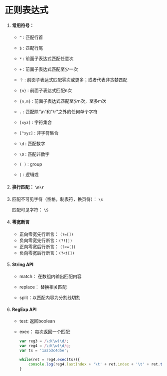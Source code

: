 # 正则表达式

1. #### 常用符号：

   + ```^``` : 匹配行首
   + ```$``` : 匹配行尾

   + ```*``` : 前面子表达式匹配任意次
   + ```+``` : 前面子表达式匹配至少一次
   + ```？``` :  前面子表达式匹配零次或更多；或者代表非贪婪匹配
   + ```{n}``` : 前面子表达式匹配n次
   + ```{n,m}``` : 前面子表达式匹配至少n次，至多m次
   + ```.``` : 匹配除“\n”和"\r"之外的任何单个字符
   + ```[xyz]``` : 字符集合
   + ```[^xyz]``` : 非字符集合
   + ```\d``` : 匹配数字

   + ```\D``` : 匹配非数字

   + ```( )``` : group

   + ```|``` : 逻辑或

     

2. #### 换行匹配： ```\n\r```

3. 匹配不可见字符（空格，制表符，换页符）： ```\s```

   匹配可见字符： ```\S```

4. #### 零宽断言

   + 正向零宽先行断言：  ```(?=[])```
   + 负向零宽先行断言：```(?![])```
   + 正向零宽后行断言：  ```(?<=[])```
   + 负向零宽后行断言：```(?<![])```

5. #### String API

   + match： 在数组内输出匹配内容
   + replace： 替换相关匹配

   + split：以匹配内容为分割线切割

6. #### RegExp API

   + test:  返回boolean

   + exec： 每次返回一个匹配

     ```js
     var reg3 = /\d(\w)\d/;
     var reg4 = /\d(\w)\d/g;
     var ts = '1a2b3c4d5e';
     
     while(ret = reg4.exec(ts)){
         console.log(reg4.lastIndex + '\t' + ret.index + '\t' + ret.toString());
     }
     ```

     

